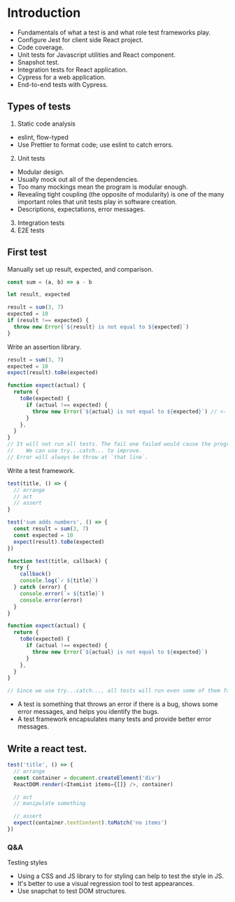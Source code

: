 # Introduction

- Fundamentals of what a test is and what role test frameworks play.
- Configure Jest for client side React project.
- Code coverage.
- Unit tests for Javascript utilities and React component.
- Snapshot test.
- Integration tests for React application.
- Cypress for a web application.
- End-to-end tests with Cypress.

## Types of tests

1. Static code analysis
  - eslint, flow-typed
  - Use Prettier to format code; use eslint to catch errors.
2. Unit tests
  - Modular design.
  - Usually mock out all of the dependencies.
  - Too many mockings mean the program is modular enough.
  - Revealing tight coupling (the opposite of modularity) is one of the many important roles that unit tests play in software creation.
  - Descriptions, expectations, error messages.
3. Integration tests
4. E2E tests

## First test

Manually set up result, expected, and comparison.

```javascript
const sum = (a, b) => a - b

let result, expected

result = sum(3, 7)
expected = 10
if (result !== expected) {
  throw new Error(`${result} is not equal to ${expected}`)
}
```

Write an assertion library.

```javascript
result = sum(3, 7)
expected = 10
expect(result).toBe(expected)

function expect(actual) {
  return {
    toBe(expected) {
      if (actual !== expected) {
        throw new Error(`${actual} is not equal to ${expected}`) // <- that line
      }
    },
  }
}
// It will not run all tests. The fail one failed would cause the program to exit.
//    We can use try...catch... to improve.
// Error will always be throw at `that line`.
```

Write a test framework.

```javascript
test(title, () => {
  // arrange
  // act
  // assert
}
```

```javascript
test('sum adds numbers', () => {
  const result = sum(3, 7)
  const expected = 10
  expect(result).toBe(expected)
})

function test(title, callback) {
  try {
    callback()
    console.log(`✓ ${title}`)
  } catch (error) {
    console.error(`✕ ${title}`)
    console.error(error)
  }
}

function expect(actual) {
  return {
    toBe(expected) {
      if (actual !== expected) {
        throw new Error(`${actual} is not equal to ${expected}`)
      }
    },
  }
}

// Since we use try...catch..., all tests will run even some of them fail.
```

- A test is something that throws an error if there is a bug, shows some error messages, and helps you identify the bugs.
- A test framework encapsulates many tests and provide better error messages.

## Write a react test.

```javascript
test('title', () => {
  // arrange
  const container = document.createElement('div')
  ReactDOM.render(<ItemList items={[]} />, container)

  // act
  // manipulate something

  // assert
  expect(container.textContent).toMatch('no items')
})
```

### Q&A

Testing styles

- Using a CSS and JS library to for styling can help to test the style in JS.
- It's better to use a visual regression tool to test appearances.
- Use snapchat to test DOM structures.
